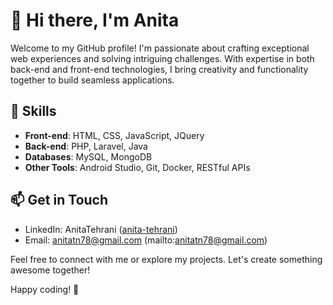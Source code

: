 # 👋 Hi there, I'm Anita

Welcome to my GitHub profile! I'm passionate about crafting exceptional web experiences and solving intriguing challenges. With expertise in both back-end and front-end technologies, I bring creativity and functionality together to build seamless applications.

## 🚀 Skills

- **Front-end**: HTML, CSS, JavaScript, JQuery
- **Back-end**: PHP, Laravel, Java
- **Databases**: MySQL, MongoDB
- **Other Tools**: Android Studio, Git, Docker, RESTful APIs


## 📫 Get in Touch

- LinkedIn: AnitaTehrani ([anita-tehrani](https://www.linkedin.com/in/anita-tehrani/))
- Email: anitatn78@gmail.com (mailto:anitatn78@gmail.com)

Feel free to connect with me or explore my projects. Let's create something awesome together!

Happy coding! 🌟
